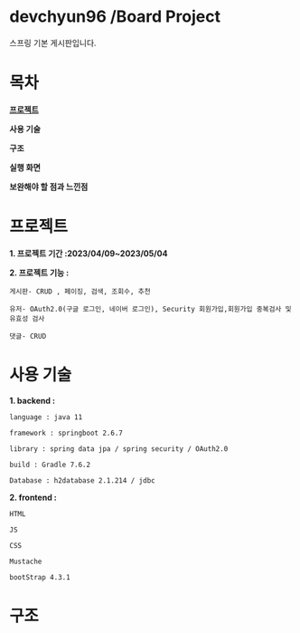 # devchyun96 /Board Project
스프링 기본 게시판입니다.


# 목차
**[프로젝트](https://github.com/devchyun96/Board/edit/master/README.md#프로젝트heading)**

**사용 기술**

**구조**

**실행 화면**

**보완해야 할 점과 느낀점**





# 프로젝트
**1. 프로젝트 기간 :2023/04/09~2023/05/04** 


**2. 프로젝트 기능 :**

    게시판- CRUD , 페이징, 검색, 조회수, 추천

    유저- OAuth2.0(구글 로그인, 네이버 로그인), Security 회원가입,회원가입 중복검사 및 유효성 검사

    댓글- CRUD



# 사용 기술


**1. backend :** 

    language : java 11
    
    framework : springboot 2.6.7
  
    library : spring data jpa / spring security / OAuth2.0
    
    build : Gradle 7.6.2
    
    Database : h2database 2.1.214 / jdbc 
    
    
    
**2. frontend :**

    HTML
    
    JS
    
    CSS
    
    Mustache
    
    bootStrap 4.3.1
    
    
    
# 구조


    

    
